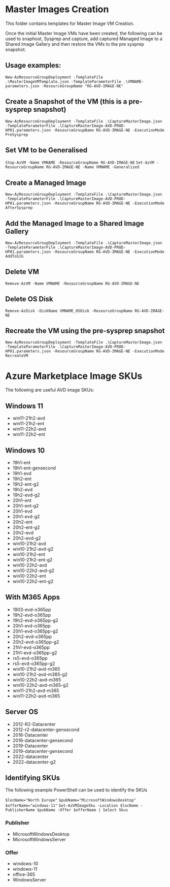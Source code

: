 #  Master Images Creation

This folder contains templates for  Master Image VM Creation.

Once the initial Master Image VMs have been created, the following can be used to snaphost, Sysprep and capture, add captured Managed Image to a Shared Image Gallery and then restore the VMs to the pre sysprep snapshot.

## Usage examples:
`New-AzResourceGroupDeployment -TemplateFile .\MasterImageVMTemplate.json -TemplateParameterFile .\VMNAME-parameters.json -ResourceGroupName "RG-AVD-IMAGE-NE"` 

## Create a Snapshot of the VM (this is a pre-sysprep snapshot)
`New-AzResourceGroupDeployment -TemplateFile .\CaptureMasterImage.json -TemplateParameterFile .\CaptureMasterImage-AVD-PROD-HP01.parameters.json -ResourceGroupName RG-AVD-IMAGE-NE -ExecutionMode PreSysprep` 

## Set VM to be Generalised
`Stop-AzVM -Name VMNAME -ResourceGroupName RG-AVD-IMAGE-NE` 
`Set-AzVM -ResourceGroupName RG-AVD-IMAGE-NE -Name VMNAME -Generalized` 

## Create a Managed Image
`New-AzResourceGroupDeployment -TemplateFile .\CaptureMasterImage.json -TemplateParameterFile .\CaptureMasterImage-AVD-PROD-HP01.parameters.json -ResourceGroupName RG-AVD-IMAGE-NE -ExecutionMode AfterSysprep` 

## Add the Managed Image to a Shared Image Gallery 
`New-AzResourceGroupDeployment -TemplateFile .\CaptureMasterImage.json -TemplateParameterFile .\CaptureMasterImage-AVD-PROD-HP01.parameters.json -ResourceGroupName RG-AVD-IMAGE-NE -ExecutionMode AddToSIG` 

## Delete VM
`Remove-AzVM -Name VMNAME -ResourceGroupName RG-AVD-IMAGE-NE` 

## Delete OS Disk
`Remove-AzDisk -DiskName VMNAME_OSDisk -ResourceGroupName RG-AVD-IMAGE-NE` 

## Recreate the VM using the pre-sysprep snapshot
`New-AzResourceGroupDeployment -TemplateFile .\CaptureMasterImage.json -TemplateParameterFile .\CaptureMasterImage-AVD-PROD-HP01.parameters.json -ResourceGroupName RG-AVD-IMAGE-NE -ExecutionMode RecreateVM` 

# Azure Marketplace Image SKUs

The following are useful AVD image SKUs:

## Windows 11
- win11-21h2-avd
- win11-21h2-ent
- win11-22h2-avd
- win11-22h2-ent

## Windows 10
- 19h1-ent
- 19h1-ent-gensecond
- 19h1-evd
- 19h2-ent
- 19h2-ent-g2
- 19h2-evd
- 19h2-evd-g2
- 20h1-ent
- 20h1-ent-g2
- 20h1-evd
- 20h1-evd-g2
- 20h2-ent
- 20h2-ent-g2
- 20h2-evd
- 20h2-evd-g2
- win10-21h2-avd
- win10-21h2-avd-g2
- win10-21h2-ent
- win10-21h2-ent-g2
- win10-22h2-avd
- win10-22h2-avd-g2
- win10-22h2-ent
- win10-22h2-ent-g2

## With M365 Apps
- 1903-evd-o365pp
- 19h2-evd-o365pp
- 19h2-evd-o365pp-g2
- 20h1-evd-o365pp
- 20h1-evd-o365pp-g2
- 20h2-evd-o365pp
- 20h2-evd-o365pp-g2
- 21h1-evd-o365pp
- 21h1-evd-o365pp-g2
- rs5-evd-o365pp
- rs5-evd-o365pp-g2
- win10-21h2-avd-m365
- win10-21h2-avd-m365-g2
- win10-22h2-avd-m365
- win10-22h2-avd-m365-g2
- win11-21h2-avd-m365
- win11-22h2-avd-m365

## Server OS
- 2012-R2-Datacenter
- 2012-r2-datacenter-gensecond
- 2016-Datacenter
- 2016-datacenter-gensecond
- 2019-Datacenter
- 2019-datacenter-gensecond
- 2022-datacenter
- 2022-datacenter-g2

## Identifying SKUs
The following example PowerShell can be used to identify the SKUs

`$locName="North Europe"`
`$pubName="MicrosoftWindowsDesktop"`
`$offerName="windows-11"`
`Get-AzVMImageSku -Location $locName -PublisherName $pubName -Offer $offerName | Select Skus`

### Publisher
- MicrosoftWindowsDesktop
- MicrosoftWindowsServer

### Offer
- windows-10
- windows-11
- office-365
- WindowsServer


